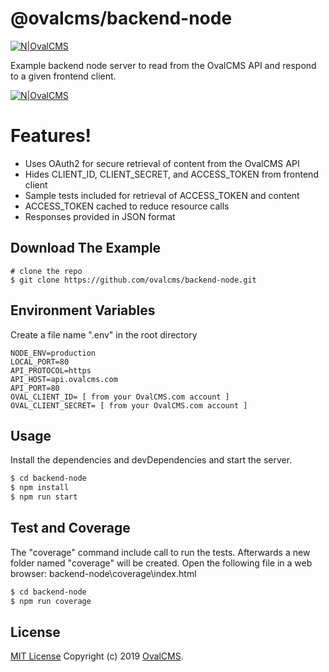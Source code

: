 # @ovalcms/backend-node

[![N|OvalCMS](https://www.ovalcms.com/assets/img/logo.png)](https://www.ovalcms.com)

Example backend node server to read from the OvalCMS API and respond to a given frontend client. 

[![N|OvalCMS](https://www.ovalcms.com/assets/img/examples/ovalCmsDgrmCstmrBackEnd1451orig.png)](https://www.ovalcms.com)

# Features!

  - Uses OAuth2 for secure retrieval of content from the OvalCMS API
  - Hides CLIENT_ID, CLIENT_SECRET, and ACCESS_TOKEN from frontend client
  - Sample tests included for retrieval of ACCESS_TOKEN and content
  - ACCESS_TOKEN cached to reduce resource calls
  - Responses provided in JSON format

## Download The Example

```
# clone the repo
$ git clone https://github.com/ovalcms/backend-node.git
```

## Environment Variables

Create a file name ".env" in the root directory

```
NODE_ENV=production
LOCAL_PORT=80
API_PROTOCOL=https
API_HOST=api.ovalcms.com
API_PORT=80
OVAL_CLIENT_ID= [ from your OvalCMS.com account ]
OVAL_CLIENT_SECRET= [ from your OvalCMS.com account ]
```

## Usage

Install the dependencies and devDependencies and start the server.

```sh
$ cd backend-node
$ npm install
$ npm run start
```

## Test and Coverage

The "coverage" command include call to run the tests. Afterwards a new folder named "coverage" will be created. Open the following file in a web browser: backend-node\coverage\index.html 

```sh
$ cd backend-node
$ npm run coverage
```

License
----
[MIT License](LICENSE) Copyright (c) 2019 [OvalCMS](https://www.ovalcms.com/).